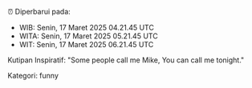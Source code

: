 ⏰ Diperbarui pada:
- WIB: Senin, 17 Maret 2025 04.21.45 UTC
- WITA: Senin, 17 Maret 2025 05.21.45 UTC
- WIT: Senin, 17 Maret 2025 06.21.45 UTC

Kutipan Inspiratif:
"Some people call me Mike, You can call me tonight."


Kategori: funny

